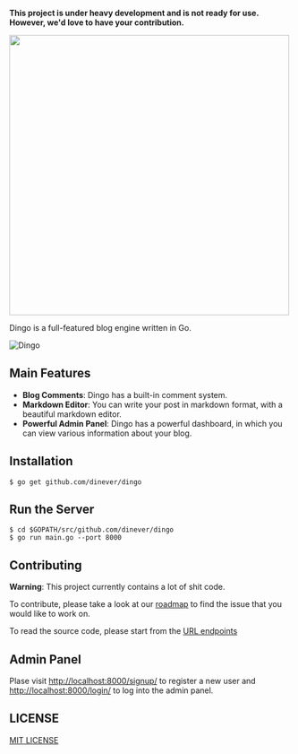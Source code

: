 **This project is under heavy development and is not ready for use. However, we'd love to have your contribution.**

<img width=500px src="https://cloud.githubusercontent.com/assets/1311594/15341604/a5523cba-1c5d-11e6-91e5-ae21a5024da6.png"></img>

Dingo is a full-featured blog engine written in Go.

![Dingo](https://cloud.githubusercontent.com/assets/1311594/14765958/0e6dcccc-09c7-11e6-96f3-5487b6732371.png)

## Main Features

- **Blog Comments**: Dingo has a built-in comment system.
- **Markdown Editor**: You can write your post in markdown format, with a beautiful markdown editor.
- **Powerful Admin Panel**: Dingo has a powerful dashboard, in which you can view various information about your blog.

## Installation

```
$ go get github.com/dinever/dingo
```

## Run the Server

```
$ cd $GOPATH/src/github.com/dinever/dingo
$ go run main.go --port 8000
```

## Contributing

**Warning**: This project currently contains a lot of shit code.

To contribute, please take a look at our [roadmap](https://github.com/dinever/dingo/issues/7) to find the issue that you would like to work on.

To read the source code, please start from the [URL endpoints](https://github.com/dinever/dingo/blob/master/app/app.go#L71)

## Admin Panel

Plase visit [http://localhost:8000/signup/](http://localhost:8000/signup/) to register a new user and [http://localhost:8000/login/](http://localhost:8000/login/) to log into the admin panel.

## LICENSE

[MIT LICENSE](/LICENSE)
